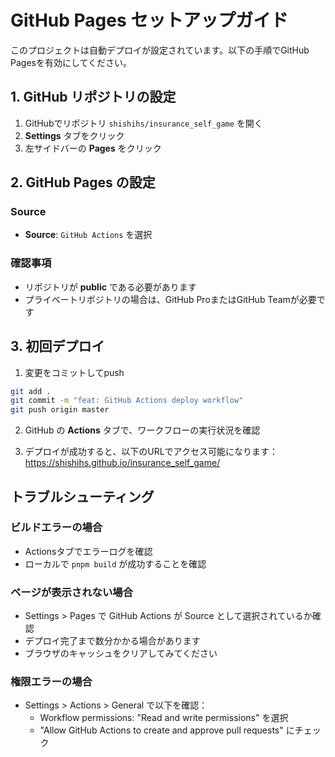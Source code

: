 # GitHub Pages セットアップガイド

このプロジェクトは自動デプロイが設定されています。以下の手順でGitHub Pagesを有効にしてください。

## 1. GitHub リポジトリの設定

1. GitHubでリポジトリ `shishihs/insurance_self_game` を開く
2. **Settings** タブをクリック
3. 左サイドバーの **Pages** をクリック

## 2. GitHub Pages の設定

### Source
- **Source**: `GitHub Actions` を選択

### 確認事項
- リポジトリが **public** である必要があります
- プライベートリポジトリの場合は、GitHub ProまたはGitHub Teamが必要です

## 3. 初回デプロイ

1. 変更をコミットしてpush
```bash
git add .
git commit -m "feat: GitHub Actions deploy workflow"
git push origin master
```

2. GitHub の **Actions** タブで、ワークフローの実行状況を確認

3. デプロイが成功すると、以下のURLでアクセス可能になります：
   https://shishihs.github.io/insurance_self_game/

## トラブルシューティング

### ビルドエラーの場合
- Actionsタブでエラーログを確認
- ローカルで `pnpm build` が成功することを確認

### ページが表示されない場合
- Settings > Pages で GitHub Actions が Source として選択されているか確認
- デプロイ完了まで数分かかる場合があります
- ブラウザのキャッシュをクリアしてみてください

### 権限エラーの場合
- Settings > Actions > General で以下を確認：
  - Workflow permissions: "Read and write permissions" を選択
  - "Allow GitHub Actions to create and approve pull requests" にチェック